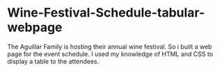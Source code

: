 # Wine-Festival-Schedule-tabular-webpage
The Aguillar Family is hosting their annual wine festival. So i built a web page for the event schedule. I used my knowledge of HTML and CSS to display a table to the attendees.
